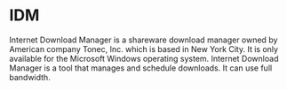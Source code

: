 # IDM
Internet Download Manager is a shareware download manager owned by American company Tonec, Inc. which is based in New York City. It is only available for the Microsoft Windows operating system. Internet Download Manager is a tool that manages and schedule downloads. It can use full bandwidth.
